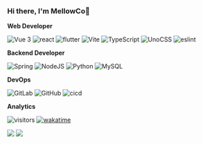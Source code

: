 ### Hi there, I'm  MellowCo👋

**Web Developer**

<p>
    <img alt="Vue 3" src="https://img.shields.io/badge/-Vue-5BA17F?style=flat-square&logo=vue.js&logoColor=white" />
    <img alt="react" src="https://img.shields.io/badge/-react-blue?style=flat-square&logo=react&logoColor=61DAFB" />
    <img alt="flutter" src="https://img.shields.io/badge/-flutter-02569B?style=flat-square&logo=flutter&logoColor=white" />
    <img alt="Vite" src="https://img.shields.io/badge/-Vite-81A3F9?style=flat-square&logo=vite&logoColor=white" />
    <img alt="TypeScript"
    src="https://img.shields.io/badge/-TypeScript-007ACC?style=flat-square&logo=typescript&logoColor=white" />
    <img alt="UnoCSS"
    src="https://img.shields.io/badge/-UnoCSS-4d4d4d?style=flat-square&logo=unocss&logoColor=white" />
    <img alt="eslint" src="https://img.shields.io/badge/-eslint-4b31c2?style=flat-square&logo=eslint&logoColor=white" />
</p>

**Backend Developer**

<p>
  <img alt="Spring" src="https://img.shields.io/badge/-Spring-6DB33F?style=flat-square&logo=Spring&logoColor=white" />
  <img alt="NodeJS" src="https://img.shields.io/badge/-NodeJS-43853d?style=flat-square&logo=Node.js&logoColor=white" />
  <img alt="Python" src="https://img.shields.io/badge/-Python-3776AB?style=flat-square&logo=Python&logoColor=white" />
  <img alt="MySQL" src="https://img.shields.io/badge/-MySQL-00758f?style=flat-square&logo=mysql&logoColor=white" />
</p>

**DevOps**

<p>
  <img alt="GitLab" src="https://img.shields.io/badge/-GitLab-FC6D26?style=flat-square&logo=GitLab&logoColor=white" />
  <img alt="GitHub" src="https://img.shields.io/badge/-GitHub-181717?style=flat-square&logo=GitHub&logoColor=white" />
  <img alt="cicd" src="https://img.shields.io/badge/-cicd-2088FF?style=flat-square&logo=GitHub Actions&logoColor=white" />
</p>

**Analytics**

![visitors](https://visitor-badge.glitch.me/badge?page_id=MellowCo.readme) [![wakatime](https://wakatime.com/badge/user/1947089f-810c-43f9-92f2-1f9cfad0e19c.svg)](https://wakatime.com/@1947089f-810c-43f9-92f2-1f9cfad0e19c)

<img src="https://github-readme-stats.vercel.app/api?username=MellowCo&show_icons=true&hide_title=true&hide_border=true&include_all_commits=true&line_height=21" />

<img src="https://github-readme-stats.vercel.app/api/top-langs/?username=MellowCo&layout=compact&hide_title=true&hide_border=true&locale=cn&&hide=pawn,sourcepawn,nasl" />

<!-- ![Top Langs](https://github-readme-stats.vercel.app/api/top-langs/?username=MellowCo) -->

